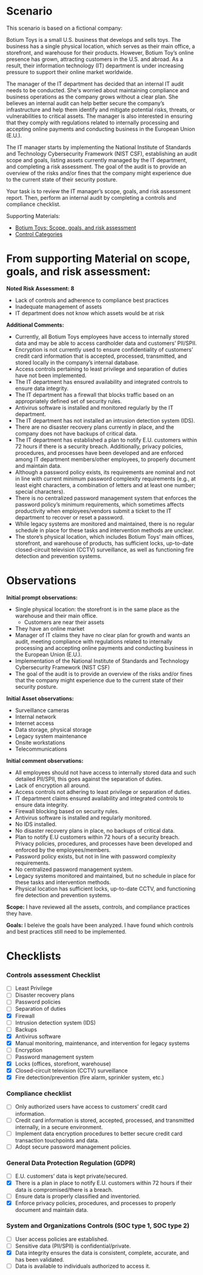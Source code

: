 # Scenario

This scenario is based on a fictional company:

Botium Toys is a small U.S. business that develops and sells toys. The business has a single physical location, which serves as their main office, a storefront, and warehouse for their products. However, Botium Toy’s online presence has grown, attracting customers in the U.S. and abroad. As a result, their information technology (IT) department is under increasing pressure to support their online market worldwide. 

The manager of the IT department has decided that an internal IT audit needs to be conducted. She's worried about maintaining compliance and business operations as the company grows without a clear plan. She believes an internal audit can help better secure the company’s infrastructure and help them identify and mitigate potential risks, threats, or vulnerabilities to critical assets. The manager is also interested in ensuring that they comply with regulations related to internally processing and accepting online payments and conducting business in the European Union (E.U.).   

The IT manager starts by implementing the National Institute of Standards and Technology Cybersecurity Framework (NIST CSF), establishing an audit scope and goals, listing assets currently managed by the IT department, and completing a risk assessment. The goal of the audit is to provide an overview of the risks and/or fines that the company might experience due to the current state of their security posture.

Your task is to review the IT manager’s scope, goals, and risk assessment report. Then, perform an internal audit by completing a controls and compliance checklist. 

Supporting Materials:
- [Botium Toys: Scope, goals, and risk assessment](https://docs.google.com/document/d/1s2u_RuhRAI40JSh-eZHvaFsV1ZMxcNSWXifHDTOsgFc/template/preview#heading=h.evidx83t54sc)
- [Control Categories](https://docs.google.com/document/d/1HsIw5HNDbRXzW7pmhPLsK06B7HF-KMifENO_TlccbSU/template/preview)

# From supporting Material on scope, goals, and risk assessment: 
**Noted Risk Assessment: 8**
- Lack of controls and adherence to compliance best practices
- Inadequate management of assets
- IT department does not know which assets would be at risk

**Additional Comments:**
- Currently, all Botium Toys employees have access to internally stored data and may be able to access cardholder data and customers’ PII/SPII.
- Encryption is not currently used to ensure confidentiality of customers’ credit card information that is accepted, processed, transmitted, and stored locally in the company’s internal database.
- Access controls pertaining to least privilege and separation of duties have not been implemented.
- The IT department has ensured availability and integrated controls to ensure data integrity.
- The IT department has a firewall that blocks traffic based on an appropriately defined set of security rules.
- Antivirus software is installed and monitored regularly by the IT department.
- The IT department has not installed an intrusion detection system (IDS).
- There are no disaster recovery plans currently in place, and the company does not have backups of critical data.
- The IT department has established a plan to notify E.U. customers within 72 hours if there is a security breach. Additionally, privacy policies, procedures, and processes have been developed and are enforced among IT department members/other employees, to properly document and maintain data.
- Although a password policy exists, its requirements are nominal and not in line with current minimum password complexity requirements (e.g., at least eight characters, a combination of letters and at least one number; special characters).
- There is no centralized password management system that enforces the password policy’s minimum requirements, which sometimes affects productivity when employees/vendors submit a ticket to the IT department to recover or reset a password.
- While legacy systems are monitored and maintained, there is no regular schedule in place for these tasks and intervention methods are unclear.
- The store’s physical location, which includes Botium Toys’ main offices, storefront, and warehouse of products, has sufficient locks, up-to-date closed-circuit television (CCTV) surveillance, as well as functioning fire detection and prevention systems.

# Observations

**Initial prompt observations:**
- Single physical location: the storefront is in the same place as the warehouse and their main office.
  - Customers are near their assets
- They have an online market
- Manager of IT claims they have no clear plan for growth and wants an audit, meeting compliance with regulations related to internally processing and accepting online payments and conducting business in the European Union (E.U.).   
- Implementation of the National Institute of Standards and Technology Cybersecurity Framework (NIST CSF)
- The goal of the audit is to provide an overview of the risks and/or fines that the company might experience due to the current state of their security posture.

**Initial Asset observations:**
- Surveillance cameras
- Internal network
- Internet access
- Data storage, physical storage
- Legacy system maintenance
- Onsite workstations
- Telecommunications

**Initial comment observations:**
- All employees should not have access to internally stored data and such detailed PII/SPII, this goes against the separation of duties.
- Lack of encryption all around.
- Access controls not adhering to least privilege or separation of duties.
- IT department claims ensured availability and integrated controls to ensure data integrity.
- Firewall blocking based on security rules.
- Antivirus software is installed and regularly monitored.
- No IDS installed.
- No disaster recovery plans in place, no backups of critical data.
- Plan to notify E.U customers within 72 hours of a security breach. Privacy policies, procedures, and processes have been developed and enforced by the employees/members.
- Password policy exists, but not in line with password complexity requirements.
- No centralized password management system.
- Legacy systems monitored and maintained, but no schedule in place for these tasks and intervention methods.
- Physical location has sufficient locks, up-to-date CCTV, and functioning fire detection and prevention systems.

**Scope:** I have reviewed all the assets, controls, and compliance practices they have.

**Goals:** I beleive the goals have been analyzed. I have found which controls and best practices still need to be implemented.

# Checklists 

### Controls assessment Checklist
- [ ] Least Privilege 
- [ ] Disaster recovery plans
- [ ] Password policies
- [ ] Separation of duties
- [x] Firewall 
- [ ] Intrusion detection system (IDS)
- [ ] Backups
- [x] Antivirus software 
- [x] Manual monitoring, maintenance, and intervention for legacy systems
- [ ] Encryption
- [ ] Password management system
- [x] Locks (offices, storefront, warehouse)
- [x] Closed-circuit television (CCTV) surveillance
- [x] Fire detection/prevention (fire alarm, sprinkler system, etc.)

### Compliance checklist
- [ ] Only authorized users have access to customers’ credit card information.
- [ ] Credit card information is stored, accepted, processed, and transmitted internally, in a secure environment.
- [ ] Implement data encryption procedures to better secure credit card transaction touchpoints and data. 
- [ ] Adopt secure password management policies.

### General Data Protection Regulation (GDPR)
- [ ] E.U. customers’ data is kept private/secured.
- [x] There is a plan in place to notify E.U. customers within 72 hours if their data is compromised/there is a breach.
- [ ] Ensure data is properly classified and inventoried.
- [x] Enforce privacy policies, procedures, and processes to properly document and maintain data.

### System and Organizations Controls (SOC type 1, SOC type 2)
- [ ] User access policies are established.
- [ ] Sensitive data (PII/SPII) is confidential/private.
- [x] Data integrity ensures the data is consistent, complete, accurate, and has been validated.
- [ ] Data is available to individuals authorized to access it.
